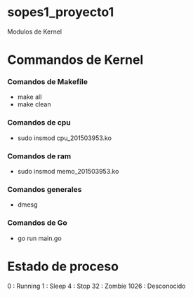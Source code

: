 # sopes1_proyecto1
Modulos de Kernel

# Commandos de Kernel

### Comandos de Makefile
- make all
- make clean

### Comandos de cpu
- sudo insmod cpu_201503953.ko

### Comandos de ram
- sudo insmod memo_201503953.ko

### Comandos generales
- dmesg

### Comandos de Go
- go run main.go

# Estado de proceso
0  : Running
1  : Sleep
4  : Stop
32 : Zombie
1026 : Desconocido